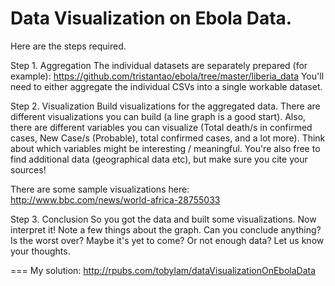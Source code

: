 Data Visualization on Ebola Data.
===

Here are the steps required.
 
Step 1. Aggregation
The individual datasets are separately prepared (for example): https://github.com/tristantao/ebola/tree/master/liberia_data
You'll need to either aggregate the individual CSVs into a single workable dataset.
 
Step 2. Visualization
Build visualizations for the aggregated data. There are different visualizations you can build (a line graph is a good start). Also, there are different variables you can visualize (Total death/s in confirmed cases, New Case/s (Probable), total confirmed cases, and a lot more). Think about which variables might be interesting / meaningful. You're also free to find additional data (geographical data etc), but make sure you cite your sources!
 
There are some sample visualizations here: http://www.bbc.com/news/world-africa-28755033
 
Step 3. Conclusion
So you got the data and built some visualizations. Now interpret it! Note a few things about the graph. Can you conclude anything? Is the worst over? Maybe it's yet to come? Or not enough data? Let us know your thoughts.

===
My solution: http://rpubs.com/tobylam/dataVisualizationOnEbolaData